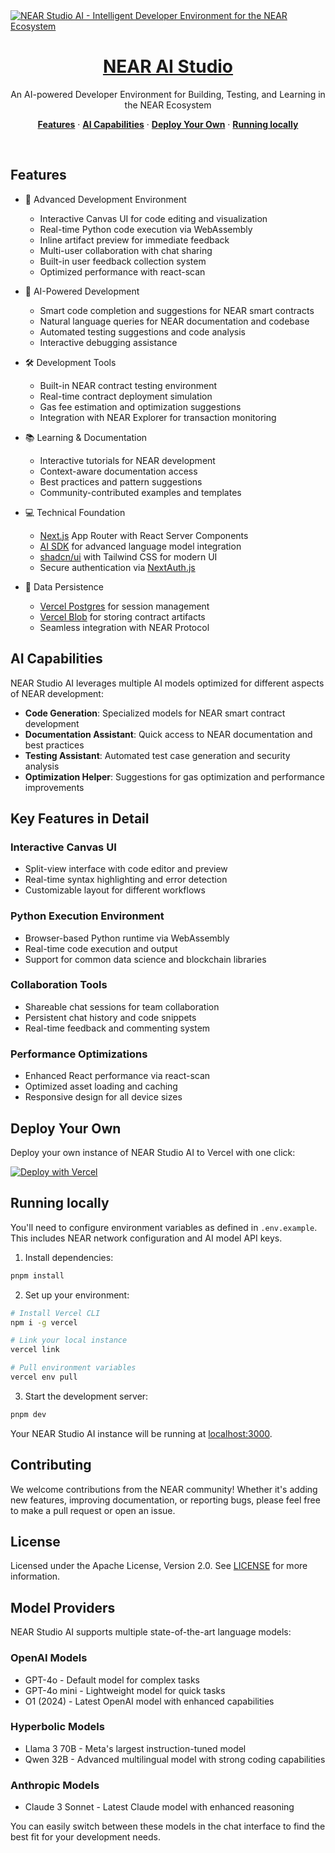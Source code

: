 <a href="https://near.studio.ai">
  <img alt="NEAR Studio AI - Intelligent Developer Environment for the NEAR Ecosystem" src="app/(chat)/opengraph-image.png">
  <h1 align="center">NEAR AI Studio</h1>
</a>

<p align="center">
  An AI-powered Developer Environment for Building, Testing, and Learning in the NEAR Ecosystem
</p>

<p align="center">
  <a href="#features"><strong>Features</strong></a> ·
  <a href="#ai-capabilities"><strong>AI Capabilities</strong></a> ·
  <a href="#deploy-your-own"><strong>Deploy Your Own</strong></a> ·
  <a href="#running-locally"><strong>Running locally</strong></a>
</p>
<br/>

## Features

- 🎨 Advanced Development Environment
  - Interactive Canvas UI for code editing and visualization
  - Real-time Python code execution via WebAssembly
  - Inline artifact preview for immediate feedback
  - Multi-user collaboration with chat sharing
  - Built-in user feedback collection system
  - Optimized performance with react-scan

- 🤖 AI-Powered Development
  - Smart code completion and suggestions for NEAR smart contracts
  - Natural language queries for NEAR documentation and codebase
  - Automated testing suggestions and code analysis
  - Interactive debugging assistance

- 🛠 Development Tools
  - Built-in NEAR contract testing environment
  - Real-time contract deployment simulation
  - Gas fee estimation and optimization suggestions
  - Integration with NEAR Explorer for transaction monitoring

- 📚 Learning & Documentation
  - Interactive tutorials for NEAR development
  - Context-aware documentation access
  - Best practices and pattern suggestions
  - Community-contributed examples and templates

- 💻 Technical Foundation
  - [Next.js](https://nextjs.org) App Router with React Server Components
  - [AI SDK](https://sdk.vercel.ai/docs) for advanced language model integration
  - [shadcn/ui](https://ui.shadcn.com) with Tailwind CSS for modern UI
  - Secure authentication via [NextAuth.js](https://github.com/nextauthjs/next-auth)

- 🔄 Data Persistence
  - [Vercel Postgres](https://vercel.com/storage/postgres) for session management
  - [Vercel Blob](https://vercel.com/storage/blob) for storing contract artifacts
  - Seamless integration with NEAR Protocol

## AI Capabilities

NEAR Studio AI leverages multiple AI models optimized for different aspects of NEAR development:

- **Code Generation**: Specialized models for NEAR smart contract development
- **Documentation Assistant**: Quick access to NEAR documentation and best practices
- **Testing Assistant**: Automated test case generation and security analysis
- **Optimization Helper**: Suggestions for gas optimization and performance improvements

## Key Features in Detail

### Interactive Canvas UI

- Split-view interface with code editor and preview
- Real-time syntax highlighting and error detection
- Customizable layout for different workflows

### Python Execution Environment

- Browser-based Python runtime via WebAssembly
- Real-time code execution and output
- Support for common data science and blockchain libraries

### Collaboration Tools

- Shareable chat sessions for team collaboration
- Persistent chat history and code snippets
- Real-time feedback and commenting system

### Performance Optimizations

- Enhanced React performance via react-scan
- Optimized asset loading and caching
- Responsive design for all device sizes

## Deploy Your Own

Deploy your own instance of NEAR Studio AI to Vercel with one click:

[![Deploy with Vercel](https://vercel.com/button)](https://vercel.com/new/clone?repository-url=https%3A%2F%2Fgithub.com%2Fyour-repo%2Fnear-studio-ai&env=AUTH_SECRET,OPENAI_API_KEY,NEAR_NETWORK&envDescription=Configure+your+NEAR+Studio+AI+environment&envLink=https%3A%2F%2Fgithub.com%2Fyour-repo%2Fnear-studio-ai%2Fblob%2Fmain%2F.env.example)

## Running locally

You'll need to configure environment variables as defined in `.env.example`. This includes NEAR network configuration and AI model API keys.

1. Install dependencies:

```bash
pnpm install
```

2. Set up your environment:

```bash
# Install Vercel CLI
npm i -g vercel

# Link your local instance
vercel link

# Pull environment variables
vercel env pull
```

3. Start the development server:

```bash
pnpm dev
```

Your NEAR Studio AI instance will be running at [localhost:3000](http://localhost:3000/).

## Contributing

We welcome contributions from the NEAR community! Whether it's adding new features, improving documentation, or reporting bugs, please feel free to make a pull request or open an issue.

## License

Licensed under the Apache License, Version 2.0. See [LICENSE](LICENSE) for more information.

## Model Providers

NEAR Studio AI supports multiple state-of-the-art language models:

### OpenAI Models
- GPT-4o - Default model for complex tasks
- GPT-4o mini - Lightweight model for quick tasks
- O1 (2024) - Latest OpenAI model with enhanced capabilities

### Hyperbolic Models
- Llama 3 70B - Meta's largest instruction-tuned model
- Qwen 32B - Advanced multilingual model with strong coding capabilities

### Anthropic Models
- Claude 3 Sonnet - Latest Claude model with enhanced reasoning

You can easily switch between these models in the chat interface to find the best fit for your development needs.
